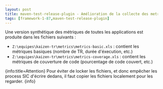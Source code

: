 ```yaml
---
layout: post
title: maven-test-release-plugin - Amélioration de la collecte des metrics
tags: [framework-1-87,maven-test-release-plugin]
---
```

Une version synthétique des métriques de toutes les applications est produite dans les fichiers suivants : 

* ```Z:\equipes\kaizen-tr\metrics\metrics-basic.xls``` : contient les métriques basiques (nombre de TR, durée d'éxecution, etc.)
* ```Z:\equipes\kaizen-tr\metrics\metrics-coverage.xls``` : contient les métriques de couverture de code (pourcentage de code couvert, etc.)


{info:title=Attention}
Pour éviter de locker les fichiers, et donc empêcher les process SIC d'écrire dedans, il faut copier les fichiers localement pour les regarder.
{info}